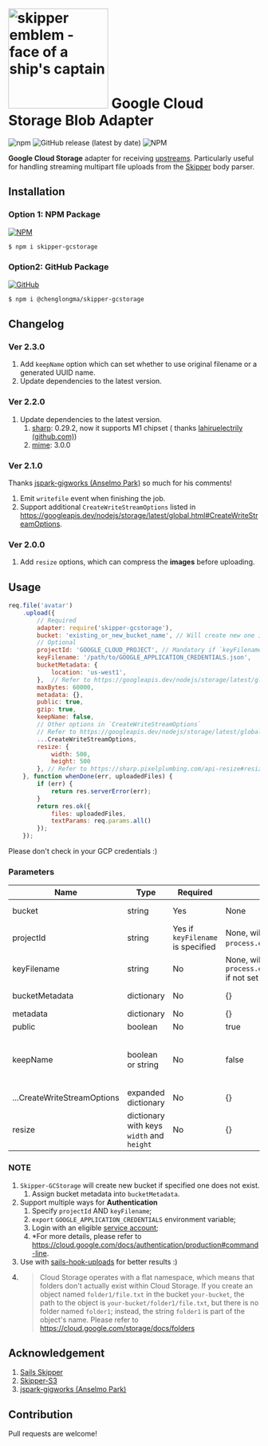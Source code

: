 # [<img title="skipper-gcstorage - Google Cloud Storage adapter for Skipper" src="http://i.imgur.com/P6gptnI.png" width="200px" alt="skipper emblem - face of a ship's captain"/>](https://github.com/ChenglongMa/skipper-gcstorage.git) Google Cloud Storage Blob Adapter

![npm](https://img.shields.io/npm/v/skipper-gcstorage)
![GitHub release (latest by date)](https://img.shields.io/github/v/release/chenglongma/skipper-gcstorage)
![NPM](https://img.shields.io/npm/l/skipper-gcstorage)

**Google Cloud Storage** adapter for receiving [upstreams](https://github.com/balderdashy/skipper#what-are-upstreams).
Particularly useful for handling streaming multipart file uploads from
the [Skipper](https://github.com/balderdashy/skipper) body parser.

## Installation

### Option 1: NPM Package

[![NPM](https://nodei.co/npm/skipper-gcstorage.png)](https://npmjs.org/package/skipper-gcstorage)

```bash
$ npm i skipper-gcstorage
```

### Option2: GitHub Package

[![GitHub](https://nodei.co/npm/@chenglongma/skipper-gcstorage.png)](https://github.com/ChenglongMa/skipper-gcstorage/packages)

```bash
$ npm i @chenglongma/skipper-gcstorage
```

## Changelog

### Ver 2.3.0

1. Add `keepName` option which can set whether to use original filename or a generated UUID name.
2. Update dependencies to the latest version.

### Ver 2.2.0

1. Update dependencies to the latest version.
    1. [sharp](https://sharp.pixelplumbing.com/): 0.29.2, now it supports M1 chipset (
       thanks [lahiruelectrily (github.com)](https://github.com/lahiruelectrily))
    2. [mime](https://www.npmjs.com/package/mime): 3.0.0

### Ver 2.1.0

Thanks [jspark-gigworks (Anselmo Park)](https://github.com/jspark-gigworks) so much for his comments!

1. Emit `writefile` event when finishing the job.
2. Support additional `CreateWriteStreamOptions` listed
   in https://googleapis.dev/nodejs/storage/latest/global.html#CreateWriteStreamOptions.

### Ver 2.0.0

1. Add `resize` options, which can compress the **images** before uploading.

## Usage

```javascript
req.file('avatar')
    .upload({
        // Required
        adapter: require('skipper-gcstorage'),
        bucket: 'existing_or_new_bucket_name', // Will create new one if no such bucket exists.
        // Optional
        projectId: 'GOOGLE_CLOUD_PROJECT', // Mandatory if `keyFilename` was specified.
        keyFilename: '/path/to/GOOGLE_APPLICATION_CREDENTIALS.json',
        bucketMetadata: {
            location: 'us-west1',
        },  // Refer to https://googleapis.dev/nodejs/storage/latest/global.html#CreateBucketRequest
        maxBytes: 60000,
        metadata: {},
        public: true,
        gzip: true,
        keepName: false,
        // Other options in `CreateWriteStreamOptions`
        // Refer to https://googleapis.dev/nodejs/storage/latest/global.html#CreateWriteStreamOptions
        ...CreateWriteStreamOptions,
        resize: {
            width: 500,
            height: 500
        }, // Refer to https://sharp.pixelplumbing.com/api-resize#resize
    }, function whenDone(err, uploadedFiles) {
        if (err) {
            return res.serverError(err);
        }
        return res.ok({
            files: uploadedFiles,
            textParams: req.params.all()
        });
    });
```

Please don't check in your GCP credentials :)

### Parameters

| Name                        | Type                                      | Required                          | Default Value                                                                  | Description                                                                                                                                                                                                               |
|-----------------------------|-------------------------------------------|-----------------------------------|--------------------------------------------------------------------------------|---------------------------------------------------------------------------------------------------------------------------------------------------------------------------------------------------------------------------|
| bucket                      | string                                    | Yes                               | None                                                                           | Bucket name in GCP, will create new one if there is no such bucket.                                                                                                                                                       |
| projectId                   | string                                    | Yes if `keyFilename` is specified | None, will try to read `process.env.GOOGLE_CLOUD_PROJECT` if not set           | "GOOGLE_CLOUD_PROJECT", please refer to [Google Cloud Storage#using-the-client-library](https://googleapis.dev/nodejs/storage/latest/index.html#using-the-client-library)                                                 |
| keyFilename                 | string                                    | No                                | None, will try to read `process.env.GOOGLE_APPLICATION_CREDENTIALS` if not set | "/path/to/GOOGLE_APPLICATION_CREDENTIALS.json"                                                                                                                                                                            |
| bucketMetadata              | dictionary                                | No                                | {}                                                                             | Metadata to set for the bucket. Refer to [Google Cloud Storage#CreateBucketRequest](https://googleapis.dev/nodejs/storage/latest/global.html#CreateBucketRequest)                                                         |
| metadata                    | dictionary                                | No                                | {}                                                                             | Extra info attached to the file                                                                                                                                                                                           |
| public                      | boolean                                   | No                                | true                                                                           | Whether to make the file public                                                                                                                                                                                           |
| keepName                    | boolean or string                         | No                                | false                                                                          | Whether to use original filename. The uploaded file will be set to: <br/>* a **UUID name** if `keepName=false`; <br/>* its **original name** if `keepName=true`; <br/>* the value of `keepName` if `keepName` is a string |
| ...CreateWriteStreamOptions | expanded dictionary                       | No                                | {}                                                                             | Options for `File#createWriteStream()`. Refer to [Google Cloud Storage#CreateWriteStreamOptions](https://googleapis.dev/nodejs/storage/latest/global.html#CreateWriteStreamOptions)                                       |
| resize                      | dictionary with keys `width` and `height` | No                                | {}                                                                             | The new size of image. Only works when the file is an image. Refer to [sharp#resize](https://sharp.pixelplumbing.com/api-resize#resize).                                                                                  |



### NOTE

1. `Skipper-GCStorage` will create new bucket if specified one does not exist.
    1. Assign bucket metadata into `bucketMetadata`.
2. Support multiple ways for **Authentication**
    1. Specify `projectId` AND `keyFilename`;
    2. `export` `GOOGLE_APPLICATION_CREDENTIALS` environment variable;
    3. Login with an eligible [service account](https://cloud.google.com/iam/docs/service-accounts);
    4. \*For more details, please refer to https://cloud.google.com/docs/authentication/production#command-line.
3. Use with [sails-hook-uploads](https://www.npmjs.com/package/sails-hook-uploads) for better results :)
4. > Cloud Storage operates with a flat namespace, which means that folders don't actually exist within Cloud Storage.
   > If you create an object named `folder1/file.txt` in the bucket `your-bucket`, the path to the object is `your-bucket/folder1/file.txt`, 
   > but there is no folder named `folder1`; instead, the string `folder1` is part of the object's name. 
   > Please refer to https://cloud.google.com/storage/docs/folders

## Acknowledgement

1. [Sails Skipper](https://github.com/sailshq/skipper)
2. [Skipper-S3](https://github.com/balderdashy/skipper-s3)
3. [jspark-gigworks (Anselmo Park)](https://github.com/jspark-gigworks)

## Contribution

Pull requests are welcome!
